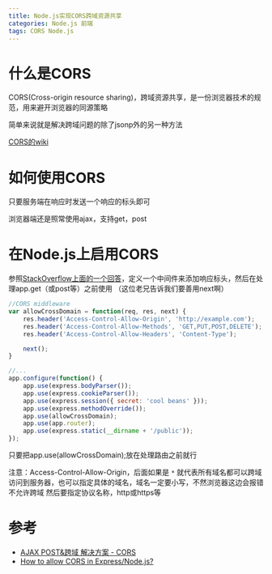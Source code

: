 ```yaml
---
title: Node.js实现CORS跨域资源共享
categories: Node.js 前端
tags: CORS Node.js
---
```


# 什么是CORS

CORS(Cross-origin resource sharing)，跨域资源共享，是一份浏览器技术的规范，用来避开浏览器的同源策略

简单来说就是解决跨域问题的除了jsonp外的另一种方法

[CORS的wiki][]

# 如何使用CORS

只要服务端在响应时发送一个响应的标头即可

浏览器端还是照常使用ajax，支持get，post

# 在Node.js上启用CORS

参照[StackOverflow上面的一个回答][How to allow CORS in Express/Node.js?]，定义一个中间件来添加响应标头，然后在处理app.get（或post等）之前使用
（这位老兄告诉我们要善用next啊）

```javascript
//CORS middleware
var allowCrossDomain = function(req, res, next) {
    res.header('Access-Control-Allow-Origin', 'http://example.com');
    res.header('Access-Control-Allow-Methods', 'GET,PUT,POST,DELETE');
    res.header('Access-Control-Allow-Headers', 'Content-Type');

    next();
}

//...
app.configure(function() {
    app.use(express.bodyParser());
    app.use(express.cookieParser());
    app.use(express.session({ secret: 'cool beans' }));
    app.use(express.methodOverride());
    app.use(allowCrossDomain);
    app.use(app.router);
    app.use(express.static(__dirname + '/public'));
});
```

只要把app.use(allowCrossDomain);放在处理路由之前就行

注意：Access-Control-Allow-Origin，后面如果是 `*` 就代表所有域名都可以跨域访问到服务器，也可以指定具体的域名，域名一定要小写，不然浏览器这边会报错不允许跨域
然后要指定协议名称，http或https等

# 参考

* [AJAX POST&跨域 解决方案 - CORS][]
* [How to allow CORS in Express/Node.js?][]




[CORS的wiki]: https://en.wikipedia.org/wiki/Cross-origin_resource_sharing
[How to allow CORS in Express/Node.js?]: http://stackoverflow.com/questions/7067966/how-to-allow-cors-in-express-node-js
[AJAX POST&跨域 解决方案 - CORS]: http://blog.csdn.net/suhenhappy/article/details/18043241
